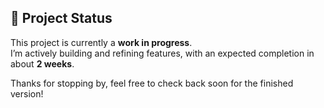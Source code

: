 ## 🚧 Project Status

This project is currently a **work in progress**.  
I’m actively building and refining features, with an expected completion in about **2 weeks**.

Thanks for stopping by, feel free to check back soon for the finished version!
